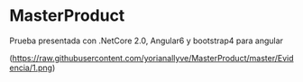 # MasterProduct
Prueba presentada con .NetCore 2.0, Angular6 y bootstrap4 para angular


(https://raw.githubusercontent.com/yorianallyve/MasterProduct/master/Evidencia/1.png)

